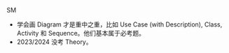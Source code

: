 SM
  - 学会画 Diagram 才是重中之重，比如 Use Case (with Description), Class, Activity 和 Sequence。他们基本属于必考题。
  - 2023/2024 没考 Theory。